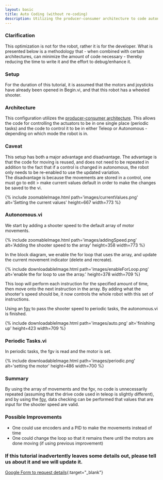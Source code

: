 ```yaml
---
layout: basic
title: Auto Coding (without re-coding)
description: Utilizing the producer-consumer architecture to code autonomous without re-writing actuator code.
---
```


### Clarification

This optimization is not for the robot, rather it is for the developer. What is presented below is a methodology that - when combined with certain architectures, can minimize the amount of code necessary - thereby reducing the time to write it and the effort to debug/enhance it.

### Setup

For the duration of this tutorial, it is assumed that the motors and joysticks have already been opened in Begin.vi, and that this robot has a wheeled shooter.

### Architecture

This configuration utilizes the [producer-consumer architecture](/tutorials/producer-consumer).
This allows the code for controlling the actuators to be in one single place (periodic tasks) and the code to control it to be in either 
Teleop or Autonomous - depending on which mode the robot is in.


### Caveat

This setup has both a major advantage and disadvantage. The advantage is that the code for moving is reused, and does not need to be repeated in addition to the fact that if a control is changed in autonomous, the robot only needs to be re-enabled to use the updated variation.
<br/>
The disadvantage is because the movements are stored in a control, one must go to edit > make current values default in order to make the changes be saved to the vi.


{% include zoomableImage.html path='images/currentValues.png' alt='Setting the current values' height=667 width=773 %}

### Autonomous.vi


We start by adding a shooter speed to the default array of motor movements.

{% include zoomableImage.html path='images/addingSpeed.png' alt='Adding the shooter speed to the array' height=358 width=773 %}


In the block diagram, we enable the for loop that uses the array, and update the current movement indicator (delete and recreate).


{% include downloadableImage.html path='images/enableForLoop.png' alt='enable the for loop to use the array.' height=378 width=709 %}

This loop will perform each instruction for the specified amount of time, then move onto the next instruction in the array. 
By adding what the shooter's speed should be, it now controls the whole robot with this set of instructions.

Using an [fgv](/tutorials/fgv/) to pass the shooter speed to periodic tasks, the autonomous.vi is finished.

{% include downloadableImage.html path='images/auto.png' alt='finishing up' height=423 width=709 %}

### Periodic Tasks.vi

In periodic tasks, the fgv is read and the motor is set.

{% include downloadableImage.html path='images/periodic.png' alt='setting the motor' height=486 width=700 %}

### Summary

By using the array of movements and the fgv, no code is unnecessarily repeated (assuming that the drive code used in teleop is slightly different),
and by using the [fgv](/tutorials/fgv/), data checking can be performed that values that are input for the shooter speed are valid.


### Possible Improvements

- One could use encoders and a PID to make the movements instead of time
- One could change the loop so that it remains there until the motors are done moving (if using previous improvement)

### If this tutorial inadvertently leaves some details out, please tell us about it and we will update it.

[Google Form to request details](https://docs.google.com/forms/d/1UbODQWDz7NuqA-_Bt2zzXWO6hTLlmWoB5HwroNHUtl4/viewform?usp=send_form){:target="_blank"}
